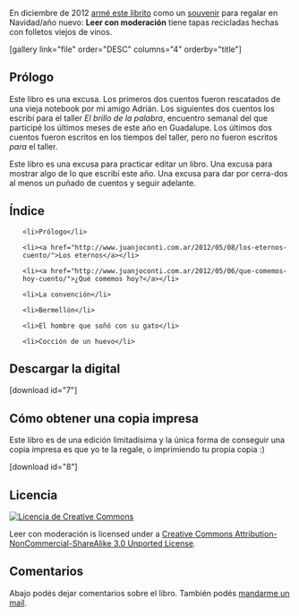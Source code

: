 <html><body><p>En diciembre de 2012 <a href="http://www.juanjoconti.com.ar/2012/12/23/les-regalo-un-libro-por-navidad/">armé este librito</a> como un <a href="http://www.juanjoconti.com.ar/2012/12/28/librito-souvenir/">souvenir</a> para regalar en Navidad/año nuevo: <strong>Leer con moderación</strong> tiene tapas recicladas hechas con folletos viejos de vinos.



[gallery link="file" order="DESC" columns="4" orderby="title"]

</p><h2>Prólogo</h2>

Este libro es una excusa. Los primeros dos cuentos fueron rescatados de una vieja notebook por mi amigo Adrián. Los siguientes dos cuentos los escribí para el taller <em>El brillo de la palabra</em>, encuentro semanal del que participé los últimos meses de este año en Guadalupe. Los últimos dos cuentos fueron escritos en los tiempos del taller, pero no fueron escritos <em>para</em> el taller.



Este libro es una excusa para practicar editar un libro. Una excusa para mostrar algo de lo que escribí este año. Una excusa para dar por cerra\-dos al menos un puñado de cuentos y seguir adelante.

<h2>Índice</h2>

<ul>

	<li>Prólogo</li>

	<li><a href="http://www.juanjoconti.com.ar/2012/05/08/los-eternos-cuento/">Los eternos</a></li>

	<li><a href="http://www.juanjoconti.com.ar/2012/05/06/que-comemos-hoy-cuento/">¿Qué comemos hoy?</a></li>

	<li>La convención</li>

	<li>Bermellón</li>

	<li>El hombre que soñó con su gato</li>

	<li>Cocción de un huevo</li>

</ul>

<h2>Descargar la digital</h2>

[download id="7"]

<h2>Cómo obtener una copia impresa</h2>

Este libro es de una edición limitadísima y la única forma de conseguir una copia impresa es que yo te la regale, o imprimiendo tu propia copia :)



[download id="8"]

<h2>Licencia</h2>

<a href="http://creativecommons.org/licenses/by-nc-sa/3.0/" rel="license"><img src="http://i.creativecommons.org/l/by-nc-sa/3.0/88x31.png" alt="Licencia de Creative Commons"></a>

Leer con moderación is licensed under a <a href="http://creativecommons.org/licenses/by-nc-sa/3.0/" rel="license">Creative Commons Attribution-NonCommercial-ShareAlike 3.0 Unported License</a>.

<h2>Comentarios</h2>

Abajo podés dejar comentarios sobre el libro. También podés <a href="mailto:jjconti@gmail.com">mandarme un mail</a>.</body></html>